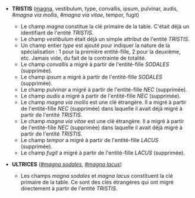- **TRISTIS** (<ins>magna</ins>, vestibulum, type, convallis, ipsum, pulvinar, audis, _#magna via mollis_, _#magna via vitae_, tempor, fugit)
  - Le champ _magna_ constitue la clé primaire de la table. C'était déjà un identifiant de l'entité _TRISTIS_.
  - Le champ _vestibulum_ était déjà un simple attribut de l'entité _TRISTIS_.
  - Un champ entier _type_ est ajouté pour indiquer la nature de la spécialisation : 1 pour la première entité-fille, 2 pour la deuxième, etc. Jamais vide, du fait de la contrainte de totalité.
  - Le champ _convallis_ a migré à partir de l'entité-fille _SODALES_ (supprimée).
  - Le champ _ipsum_ a migré à partir de l'entité-fille _SODALES_ (supprimée).
  - Le champ _pulvinar_ a migré à partir de l'entité-fille _NEC_ (supprimée).
  - Le champ _audis_ a migré à partir de l'entité-fille _NEC_ (supprimée).
  - Le champ _magna via mollis_ est une clé étrangère. Il a migré à partir de l'entité-fille _NEC_ (supprimée) dans laquelle il avait déjà migré à partir de l'entité _TRISTIS_.
  - Le champ _magna via vitae_ est une clé étrangère. Il a migré à partir de l'entité-fille _NEC_ (supprimée) dans laquelle il avait déjà migré à partir de l'entité _TRISTIS_.
  - Le champ _tempor_ a migré à partir de l'entité-fille _LACUS_ (supprimée).
  - Le champ _fugit_ a migré à partir de l'entité-fille _LACUS_ (supprimée).

- **ULTRICES** (<ins>_#magna sodales_</ins>, <ins>_#magna lacus_</ins>)
  - Les champs _magna sodales_ et _magna lacus_ constituent la clé primaire de la table. Ce sont des clés étrangères qui ont migré directement à partir de l'entité _TRISTIS_.
